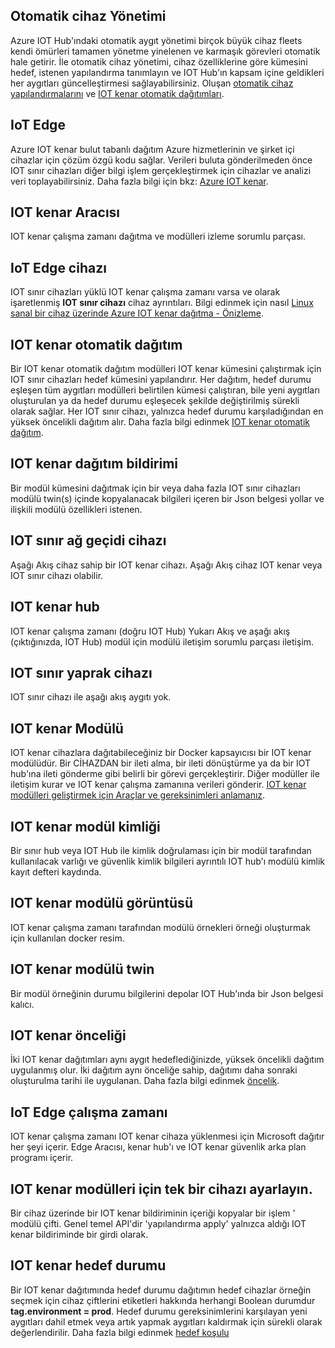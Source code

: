 ## <a name="automatic-device-management"></a>Otomatik cihaz Yönetimi
Azure IOT Hub'ındaki otomatik aygıt yönetimi birçok büyük cihaz fleets kendi ömürleri tamamen yönetme yinelenen ve karmaşık görevleri otomatik hale getirir. İle otomatik cihaz yönetimi, cihaz özelliklerine göre kümesini hedef, istenen yapılandırma tanımlayın ve IOT Hub'ın kapsam içine geldikleri her aygıtları güncelleştirmesi sağlayabilirsiniz.  Oluşan [otomatik cihaz yapılandırmalarını](/articles/iot-hub/iot-hub-auto-device-config.md) ve [IOT kenar otomatik dağıtımları](/articles/iot-edge/how-to-deploy-monitor.md).

## <a name="iot-edge"></a>IoT Edge
Azure IOT kenar bulut tabanlı dağıtım Azure hizmetlerinin ve şirket içi cihazlar için çözüm özgü kodu sağlar. Verileri buluta gönderilmeden önce IOT sınır cihazları diğer bilgi işlem gerçekleştirmek için cihazlar ve analizi veri toplayabilirsiniz. Daha fazla bilgi için bkz: [Azure IOT kenar](https://docs.microsoft.com/azure/iot-edge/).

## <a name="iot-edge-agent"></a>IOT kenar Aracısı
IOT kenar çalışma zamanı dağıtma ve modülleri izleme sorumlu parçası.

## <a name="iot-edge-device"></a>IoT Edge cihazı
IOT sınır cihazları yüklü IOT kenar çalışma zamanı varsa ve olarak işaretlenmiş **IOT sınır cihazı** cihaz ayrıntıları. Bilgi edinmek için nasıl [Linux sanal bir cihaz üzerinde Azure IOT kenar dağıtma - Önizleme](https://docs.microsoft.com/azure/iot-edge/tutorial-simulate-device-linux).

## <a name="iot-edge-automatic-deployment"></a>IOT kenar otomatik dağıtım
Bir IOT kenar otomatik dağıtım modülleri IOT kenar kümesini çalıştırmak için IOT sınır cihazları hedef kümesini yapılandırır. Her dağıtım, hedef durumu eşleşen tüm aygıtları modülleri belirtilen kümesi çalıştıran, bile yeni aygıtları oluşturulan ya da hedef durumu eşleşecek şekilde değiştirilmiş sürekli olarak sağlar. Her IOT sınır cihazı, yalnızca hedef durumu karşıladığından en yüksek öncelikli dağıtım alır. Daha fazla bilgi edinmek [IOT kenar otomatik dağıtım](https://docs.microsoft.com/azure/iot-edge/module-deployment-monitoring).

## <a name="iot-edge-deployment-manifest"></a>IOT kenar dağıtım bildirimi
Bir modül kümesini dağıtmak için bir veya daha fazla IOT sınır cihazları modülü twin(s) içinde kopyalanacak bilgileri içeren bir Json belgesi yollar ve ilişkili modülü özellikleri istenen.

## <a name="iot-edge-gateway-device"></a>IOT sınır ağ geçidi cihazı
Aşağı Akış cihaz sahip bir IOT kenar cihazı. Aşağı Akış cihaz IOT kenar veya IOT sınır cihazı olabilir.

## <a name="iot-edge-hub"></a>IOT kenar hub
IOT kenar çalışma zamanı (doğru IOT Hub) Yukarı Akış ve aşağı akış (çıktığınızda, IOT Hub) modül için modülü iletişim sorumlu parçası iletişim. 

## <a name="iot-edge-leaf-device"></a>IOT sınır yaprak cihazı
IOT sınır cihazı ile aşağı akış aygıtı yok. 

## <a name="iot-edge-module"></a>IOT kenar Modülü
IOT kenar cihazlara dağıtabileceğiniz bir Docker kapsayıcısı bir IOT kenar modülüdür. Bir CİHAZDAN bir ileti alma, bir ileti dönüştürme ya da bir IOT hub'ına ileti gönderme gibi belirli bir görevi gerçekleştirir. Diğer modüller ile iletişim kurar ve IOT kenar çalışma zamanına verileri gönderir. [IOT kenar modülleri geliştirmek için Araçlar ve gereksinimleri anlamanız](https://docs.microsoft.com/azure/iot-edge/module-development).

## <a name="iot-edge-module-identity"></a>IOT kenar modül kimliği
Bir sınır hub veya IOT Hub ile kimlik doğrulaması için bir modül tarafından kullanılacak varlığı ve güvenlik kimlik bilgileri ayrıntılı IOT hub'ı modülü kimlik kayıt defteri kaydında.

## <a name="iot-edge-module-image"></a>IOT kenar modülü görüntüsü
IOT kenar çalışma zamanı tarafından modülü örnekleri örneği oluşturmak için kullanılan docker resim.

## <a name="iot-edge-module-twin"></a>IOT kenar modülü twin
Bir modül örneğinin durumu bilgilerini depolar IOT Hub'ında bir Json belgesi kalıcı.

## <a name="iot-edge-priority"></a>IOT kenar önceliği
İki IOT kenar dağıtımları aynı aygıt hedeflediğinizde, yüksek öncelikli dağıtım uygulanmış olur. İki dağıtım aynı önceliğe sahip, dağıtımı daha sonraki oluşturulma tarihi ile uygulanan. Daha fazla bilgi edinmek [öncelik](https://docs.microsoft.com/azure/iot-edge/module-deployment-monitoring#priority).

## <a name="iot-edge-runtime"></a>IoT Edge çalışma zamanı
IOT kenar çalışma zamanı IOT kenar cihaza yüklenmesi için Microsoft dağıtır her şeyi içerir. Edge Aracısı, kenar hub'ı ve IOT kenar güvenlik arka plan programı içerir.

## <a name="iot-edge-set-modules-to-a-single-device"></a>IOT kenar modülleri için tek bir cihazı ayarlayın.
Bir cihaz üzerinde bir IOT kenar bildiriminin içeriği kopyalar bir işlem ' modülü çifti. Genel temel API'dir 'yapılandırma apply' yalnızca aldığı IOT kenar bildiriminde bir girdi olarak.

## <a name="iot-edge-target-condition"></a>IOT kenar hedef durumu
Bir IOT kenar dağıtımında hedef durumu dağıtımın hedef cihazlar örneğin seçmek için cihaz çiftlerini etiketleri hakkında herhangi Boolean durumdur **tag.environment = prod**. Hedef durumu gereksinimlerini karşılayan yeni aygıtları dahil etmek veya artık yapmak aygıtları kaldırmak için sürekli olarak değerlendirilir. Daha fazla bilgi edinmek [hedef koşulu](https://docs.microsoft.com/azure/iot-edge/module-deployment-monitoring#target-condition)